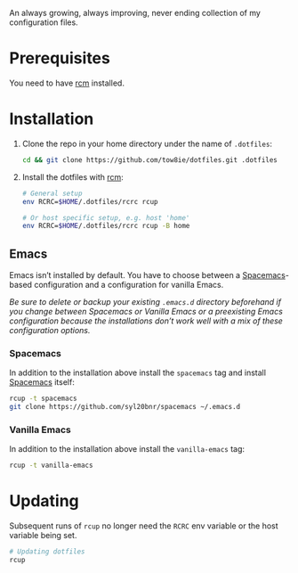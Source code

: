 An always growing, always improving, never ending collection of my
configuration files.

# Prerequisites

You need to have [rcm] installed.

# Installation

1. Clone the repo in your home directory under the name of `.dotfiles`:

   ```bash
   cd && git clone https://github.com/tow8ie/dotfiles.git .dotfiles
   ```

2. Install the dotfiles with [rcm]:

   ```bash
   # General setup
   env RCRC=$HOME/.dotfiles/rcrc rcup

   # Or host specific setup, e.g. host 'home'
   env RCRC=$HOME/.dotfiles/rcrc rcup -B home
   ```

## Emacs

Emacs isn’t installed by default. You have to choose between a
[Spacemacs]-based configuration and a configuration for vanilla Emacs.

*Be sure to delete or backup your existing `.emacs.d` directory beforehand if
you change between Spacemacs or Vanilla Emacs or a preexisting Emacs
configuration because the installations don’t work well with a mix of these
configuration options.*

### Spacemacs

In addition to the installation above install the `spacemacs` tag and
install [Spacemacs] itself:

```bash
rcup -t spacemacs
git clone https://github.com/syl20bnr/spacemacs ~/.emacs.d
```

### Vanilla Emacs

In addition to the installation above install the `vanilla-emacs` tag:

```bash
rcup -t vanilla-emacs
```

# Updating

Subsequent runs of `rcup` no longer need the `RCRC` env variable or the host
variable being set.

```bash
# Updating dotfiles
rcup
```

[rcm]: https://github.com/thoughtbot/rcm
[Spacemacs]: http://spacemacs.org/

